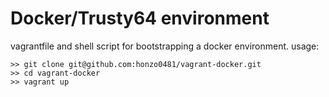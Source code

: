 # Docker/Trusty64 environment
vagrantfile and shell script for bootstrapping a docker environment.
usage:
```
>> git clone git@github.com:honzo0481/vagrant-docker.git
>> cd vagrant-docker
>> vagrant up
```
